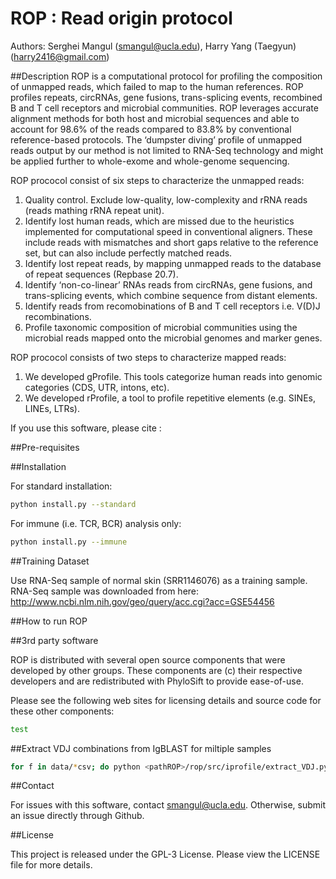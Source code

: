 # ROP : Read origin protocol
Authors: Serghei Mangul (smangul@ucla.edu), Harry Yang (Taegyun) (harry2416@gmail.com)

##Description
ROP is a computational protocol for profiling the composition of unmapped reads, which failed to map to the human references. ROP profiles repeats, circRNAs, gene fusions, trans-splicing events, recombined B and T cell receptors and microbial communities. ROP leverages accurate alignment methods for both host and microbial sequences and able to account for 98.6%  of the reads compared to 83.8% by conventional reference-based protocols. The ‘dumpster diving’ profile of unmapped reads output by our method is not limited to RNA-Seq technology and might be applied further to whole-exome and whole-genome sequencing. 
 
ROP prococol consist of six steps to characterize the unmapped reads:

1. Quality control. Exclude low-quality, low-complexity and rRNA reads (reads mathing rRNA repeat unit). 
2. Identify lost human reads, which are missed due to the heuristics implemented for computational speed in conventional aligners. These include reads with mismatches and short gaps relative to the reference set, but can also include perfectly matched reads.  
3. Identify lost repeat reads, by mapping unmapped reads to the database of repeat sequences (Repbase 20.7).
4. Identify ‘non-co-linear’ RNAs reads from circRNAs, gene fusions, and trans-splicing events, which combine sequence from distant elements.
5. Identify reads from recomobinations of B and T cell receptors i.e. V(D)J recombinations.
6. Profile taxonomic composition of microbial communities using the microbial reads mapped onto the  microbial genomes and marker genes.

ROP prococol consists of two steps to characterize mapped reads:

1. We developed gProfile. This tools categorize human reads into genomic categories (CDS, UTR, intons, etc).   
2. We developed rProfile, a tool to profile repetitive elements (e.g. SINEs, LINEs, LTRs).

If you use this software, please cite :

##Pre-requisites

##Installation

For standard installation: 
```bash 
python install.py --standard
```

For immune (i.e. TCR, BCR) analysis only: 
```bash
python install.py --immune
``` 


##Training Dataset

Use RNA-Seq sample of normal skin (SRR1146076) as a training sample. RNA-Seq sample was downloaded from here:
http://www.ncbi.nlm.nih.gov/geo/query/acc.cgi?acc=GSE54456


##How to run ROP

##3rd party software

ROP is distributed with several open source components that were developed by other groups.
These components are (c) their respective developers and are redistributed with PhyloSift to provide ease-of-use.

Please see the following web sites for licensing details and source code for these other components:


```bash
test
```

##Extract VDJ combinations from IgBLAST for miltiple samples

```bash
for f in data/*csv; do python <pathROP>/rop/src/iprofile/extract_VDJ.py ${f} $PWD/VJ_e20/ IGK 1e-20;done
```



##Contact

For issues with this software, contact smangul@ucla.edu. Otherwise, submit an issue directly through Github.

##License

This project is released under the GPL-3 License. Please view the LICENSE file for more details.
